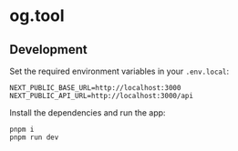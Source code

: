 # og.tool

  <picture>
    <source media="(prefers-color-scheme: dark)" srcset="/public/samples/og.tool.dark.png" />
    <source media="(prefers-color-scheme: light), (prefers-color-scheme: no-preference)" srcset="/public/samples/og.tool.light.png" />
  </picture>


## Development

Set the required environment variables in your `.env.local`:

```
NEXT_PUBLIC_BASE_URL=http://localhost:3000
NEXT_PUBLIC_API_URL=http://localhost:3000/api
```

Install the dependencies and run the app:

```shell
pnpm i
pnpm run dev
```

